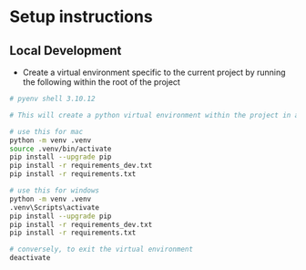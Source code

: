# Setup instructions

## Local Development

- Create a virtual environment specific to the current project by running the following within the root of the project

```bash
# pyenv shell 3.10.12

# This will create a python virtual environment within the project in a new `.venv` folder.

# use this for mac
python -m venv .venv
source .venv/bin/activate
pip install --upgrade pip
pip install -r requirements_dev.txt
pip install -r requirements.txt

# use this for windows
python -m venv .venv
.venv\Scripts\activate
pip install --upgrade pip
pip install -r requirements_dev.txt
pip install -r requirements.txt
```

```bash
# conversely, to exit the virtual environment
deactivate
```
